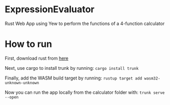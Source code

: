 # ExpressionEvaluator
Rust Web App using Yew to perform the functions of a 4-function calculator

# How to run
First, download rust from [here](https://www.rust-lang.org/tools/install)

Next, use cargo to install trunk by running:
```cargo install trunk```

Finally, add the WASM build target by running:
```rustup target add wasm32-unknown-unknown```

Now you can run the app locally from the calculator folder with:
```trunk serve --open```

